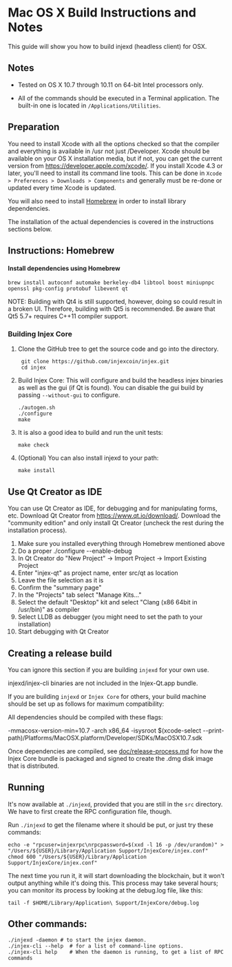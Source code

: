 Mac OS X Build Instructions and Notes
====================================
This guide will show you how to build injexd (headless client) for OSX.

Notes
-----

* Tested on OS X 10.7 through 10.11 on 64-bit Intel processors only.

* All of the commands should be executed in a Terminal application. The
built-in one is located in `/Applications/Utilities`.

Preparation
-----------

You need to install Xcode with all the options checked so that the compiler
and everything is available in /usr not just /Developer. Xcode should be
available on your OS X installation media, but if not, you can get the
current version from https://developer.apple.com/xcode/. If you install
Xcode 4.3 or later, you'll need to install its command line tools. This can
be done in `Xcode > Preferences > Downloads > Components` and generally must
be re-done or updated every time Xcode is updated.

You will also need to install [Homebrew](http://brew.sh) in order to install library
dependencies.

The installation of the actual dependencies is covered in the instructions
sections below.

Instructions: Homebrew
----------------------

#### Install dependencies using Homebrew

    brew install autoconf automake berkeley-db4 libtool boost miniupnpc openssl pkg-config protobuf libevent qt

NOTE: Building with Qt4 is still supported, however, doing so could result in a broken UI. Therefore, building with Qt5 is recommended. Be aware that Qt5 5.7+ requires C++11 compiler support.

### Building Injex Core

1. Clone the GitHub tree to get the source code and go into the directory.

        git clone https://github.com/injexcoin/injex.git
        cd injex

2.  Build Injex Core:
    This will configure and build the headless injex binaries as well as the gui (if Qt is found).
    You can disable the gui build by passing `--without-gui` to configure.

        ./autogen.sh
        ./configure
        make

3.  It is also a good idea to build and run the unit tests:

        make check

4.  (Optional) You can also install injexd to your path:

        make install

Use Qt Creator as IDE
------------------------
You can use Qt Creator as IDE, for debugging and for manipulating forms, etc.
Download Qt Creator from https://www.qt.io/download/. Download the "community edition" and only install Qt Creator (uncheck the rest during the installation process).

1. Make sure you installed everything through Homebrew mentioned above
2. Do a proper ./configure --enable-debug
3. In Qt Creator do "New Project" -> Import Project -> Import Existing Project
4. Enter "injex-qt" as project name, enter src/qt as location
5. Leave the file selection as it is
6. Confirm the "summary page"
7. In the "Projects" tab select "Manage Kits..."
8. Select the default "Desktop" kit and select "Clang (x86 64bit in /usr/bin)" as compiler
9. Select LLDB as debugger (you might need to set the path to your installation)
10. Start debugging with Qt Creator

Creating a release build
------------------------
You can ignore this section if you are building `injexd` for your own use.

injexd/injex-cli binaries are not included in the Injex-Qt.app bundle.

If you are building `injexd` or `Injex Core` for others, your build machine should be set up
as follows for maximum compatibility:

All dependencies should be compiled with these flags:

 -mmacosx-version-min=10.7
 -arch x86_64
 -isysroot $(xcode-select --print-path)/Platforms/MacOSX.platform/Developer/SDKs/MacOSX10.7.sdk

Once dependencies are compiled, see [doc/release-process.md](release-process.md) for how the Injex Core
bundle is packaged and signed to create the .dmg disk image that is distributed.

Running
-------

It's now available at `./injexd`, provided that you are still in the `src`
directory. We have to first create the RPC configuration file, though.

Run `./injexd` to get the filename where it should be put, or just try these
commands:

    echo -e "rpcuser=injexrpc\nrpcpassword=$(xxd -l 16 -p /dev/urandom)" > "/Users/${USER}/Library/Application Support/InjexCore/injex.conf"
    chmod 600 "/Users/${USER}/Library/Application Support/InjexCore/injex.conf"

The next time you run it, it will start downloading the blockchain, but it won't
output anything while it's doing this. This process may take several hours;
you can monitor its process by looking at the debug.log file, like this:

    tail -f $HOME/Library/Application\ Support/InjexCore/debug.log

Other commands:
-------

    ./injexd -daemon # to start the injex daemon.
    ./injex-cli --help  # for a list of command-line options.
    ./injex-cli help    # When the daemon is running, to get a list of RPC commands
